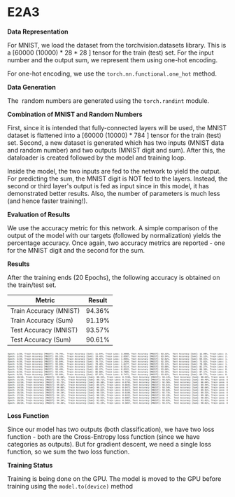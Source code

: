 # E2A3

**Data Representation**

For MNIST, we load the dataset from the torchvision.datasets library. This is a \[60000 (10000) * 28 * 28 \] tensor for the train (test) set. For the input number and the output sum, we represent them using one-hot encoding.

For one-hot encoding, we use the `torch.nn.functional.one_hot` method.

**Data Generation**

The  random numbers are generated using the `torch.randint` module.

**Combination of MNIST and Random Numbers**

First, since it is intended that fully-connected layers will be used, the MNIST dataset is flattened into a \[60000 (10000) * 784 \] tensor for the train (test) set. Second, a new dataset is generated which has two inputs (MNIST data and random number) and two outputs (MNIST digit and sum). After this, the dataloader is created followed by the model and training loop.

Inside the model, the two inputs are fed to the network to yield the output. For predicting the sum, the MNIST digit is NOT fed to the layers. Instead, the second or third layer's output is fed as input since in this model, it has demonstrated better results. Also, the number of parameters is much less (and hence faster training!).

**Evaluation of Results**

We use the accuracy metric for this network. A simple comparison of the output of the model with our targets (followed by normalization) yields the percentage accuracy. Once again, two accuracy metrics are reported - one for the MNIST digit and the second for the sum.

**Results**

After the training ends (20 Epochs), the following accuracy is obtained on the train/test set.


| Metric  | Result |
| ------------- | ------------- |
| Train Accuracy (MNIST)  | 94.36%  |
| Train Accuracy (Sum)  | 91.19%  |
| Test Accuracy (MNIST)  | 93.57%  |
| Test Accuracy (Sum)  | 90.61%  |

<img src="logshot.png" alt="Training Logs" class="inline"/>

**Loss Function**

Since our model has two outputs (both classification), we have two loss function - both are the Cross-Entropy loss function (since we have categories as outputs). But for gradient descent, we need a single loss function, so we sum the two loss function.

**Training Status**

Training is being done on the GPU. The model is moved to the GPU before training using the `model.to(device)` method
